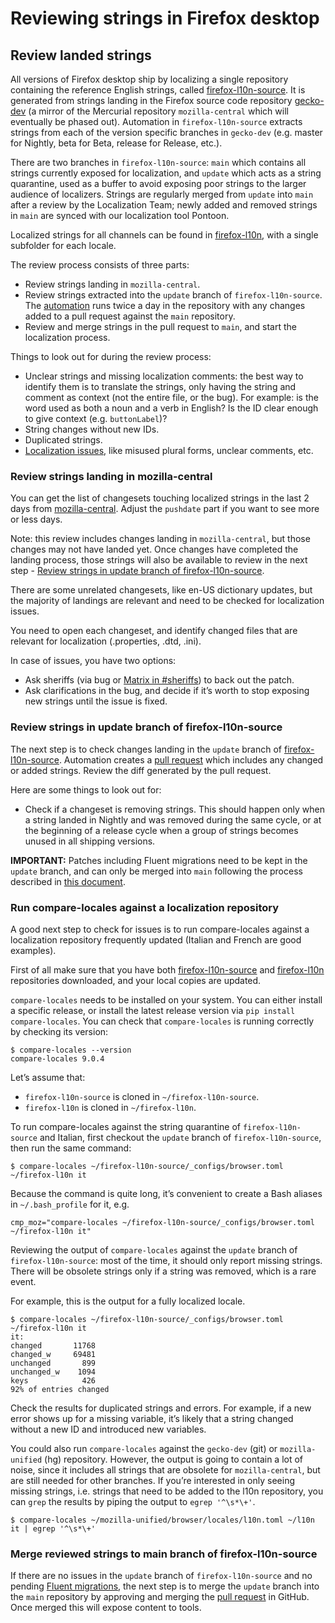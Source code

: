 # Reviewing strings in Firefox desktop

<!-- toc -->

## Review landed strings

All versions of Firefox desktop ship by localizing a single repository containing the reference English strings, called [firefox-l10n-source](https://github.com/mozilla-l10n/firefox-l10n-source). It is generated from strings landing in the Firefox source code repository [gecko-dev](https://github.com/mozilla/gecko-dev) (a mirror of the Mercurial repository `mozilla-central` which will eventually be phased out). Automation in `firefox-l10n-source` extracts strings from each of the version specific branches in `gecko-dev` (e.g. master for Nightly, beta for Beta, release for Release, etc.).

There are two branches in `firefox-l10n-source`: `main` which contains all strings currently exposed for localization, and `update` which acts as a string quarantine, used as a buffer to avoid exposing poor strings to the larger audience of localizers. Strings are regularly merged from `update` into `main` after a review by the Localization Team; newly added and removed strings in `main` are synced with our localization tool Pontoon.

Localized strings for all channels can be found in [firefox-l10n](https://github.com/mozilla-l10n/firefox-l10n), with a single subfolder for each locale.

The review process consists of three parts:
* Review strings landing in `mozilla-central`.
* Review strings extracted into the `update` branch of `firefox-l10n-source`. The [automation](https://github.com/mozilla-l10n/firefox-l10n-source/blob/main/.github/workflows/update.yml) runs twice a day in the repository with any changes added to a pull request against the `main` repository.
* Review and merge strings in the pull request to `main`, and start the localization process.

Things to look out for during the review process:
* Unclear strings and missing localization comments: the best way to identify them is to translate the strings, only having the string and comment as context (not the entire file, or the bug). For example: is the word used as both a noun and a verb in English? Is the ID clear enough to give context (e.g. `buttonLabel`)?
* String changes without new IDs.
* Duplicated strings.
* [Localization issues](https://mozilla-l10n.github.io/documentation/localization/dev_best_practices.html), like misused plural forms, unclear comments, etc.

### Review strings landing in mozilla-central

You can get the list of changesets touching localized strings in the last 2 days from [mozilla-central](https://hg.mozilla.org/mozilla-central/log?rev=keyword("locales/en-US")+and+pushdate("-2")). Adjust the `pushdate` part if you want to see more or less days.

Note: this review includes changes landing in `mozilla-central`, but those changes may not have landed yet. Once changes have completed the landing process, those strings will also be available to review in the next step - [Review strings in update branch of firefox-l10n-source](#review-strings-in-update-branch-of-firefox-l10n-source).

There are some unrelated changesets, like en-US dictionary updates, but the majority of landings are relevant and need to be checked for localization issues.

You need to open each changeset, and identify changed files that are relevant for localization (.properties, .dtd, .ini).

In case of issues, you have two options:
* Ask sheriffs (via bug or [Matrix in #sheriffs](https://chat.mozilla.org/#/room/#sheriffs:mozilla.org)) to back out the patch.
* Ask clarifications in the bug, and decide if it’s worth to stop exposing new strings until the issue is fixed.

### Review strings in update branch of firefox-l10n-source

The next step is to check changes landing in the `update` branch of [firefox-l10n-source](https://github.com/mozilla-l10n/firefox-l10n-source/tree/update). Automation creates a [pull request]((https://github.com/mozilla-l10n/firefox-l10n-source/pulls) ) which includes any changed or added strings. Review the diff generated by the pull request.

Here are some things to look out for:
* Check if a changeset is removing strings. This should happen only when a string landed in Nightly and was removed during the same cycle, or at the beginning of a release cycle when a group of strings becomes unused in all shipping versions.

**IMPORTANT:** Patches including Fluent migrations need to be kept in the `update` branch, and can only be merged into `main` following the process described in [this document](../firefox_desktop/fluent_migrations.md).

### Run compare-locales against a localization repository

A good next step to check for issues is to run compare-locales against a localization repository frequently updated (Italian and French are good examples).

First of all make sure that you have both [firefox-l10n-source](https://github.com/mozilla-l10n/firefox-l10n-source/) and [firefox-l10n](https://github.com/mozilla-l10n/firefox-l10n) repositories downloaded, and your local copies are updated.

`compare-locales` needs to be installed on your system. You can either install a specific release, or install the latest release version via `pip install compare-locales`. You can check that `compare-locales` is running correctly by checking its version:

```
$ compare-locales --version
compare-locales 9.0.4
```

Let’s assume that:
* `firefox-l10n-source` is cloned in `~/firefox-l10n-source`.
* `firefox-l10n` is cloned in `~/firefox-l10n`.

To run compare-locales against the string quarantine of `firefox-l10n-source` and Italian, first checkout the `update` branch of `firefox-l10n-source`, then run the same command:

```
$ compare-locales ~/firefox-l10n-source/_configs/browser.toml ~/firefox-l10n it
```

Because the command is quite long, it’s convenient to create a Bash aliases in `~/.bash_profile` for it, e.g.

```
cmp_moz="compare-locales ~/firefox-l10n-source/_configs/browser.toml ~/firefox-l10n it"
```

Reviewing the output of `compare-locales` against the `update` branch of `firefox-l10n-source`: most of the time, it should only report missing strings. There will be obsolete strings only if a string was removed, which is a rare event.

For example, this is the output for a fully localized locale.

```
$ compare-locales ~/firefox-l10n-source/_configs/browser.toml ~/firefox-l10n it
it:
changed       11768
changed_w     69481
unchanged       899
unchanged_w    1094
keys            426
92% of entries changed
```

Check the results for duplicated strings and errors. For example, if a new error shows up for a missing variable, it’s likely that a string changed without a new ID and introduced new variables.

You could also run `compare-locales` against the `gecko-dev` (git) or `mozilla-unified` (hg) repository. However, the output is going to contain a lot of noise, since it includes all strings that are obsolete for `mozilla-central`, but are still needed for other branches. If you’re interested in only seeing missing strings, i.e. strings that need to be added to the l10n repository, you can `grep` the results by piping the output to `egrep '^\s*\+'`.

```
$ compare-locales ~/mozilla-unified/browser/locales/l10n.toml ~/l10n it | egrep '^\s*\+'
```

### Merge reviewed strings to main branch of firefox-l10n-source

If there are no issues in the `update` branch of `firefox-l10n-source` and no pending [Fluent migrations](../firefox_desktop/fluent_migrations.md), the next step is to merge the `update` branch into the `main` repository by approving and merging the [pull request](https://github.com/mozilla-l10n/firefox-l10n-source/pulls) in GitHub. Once merged this will expose content to tools.

